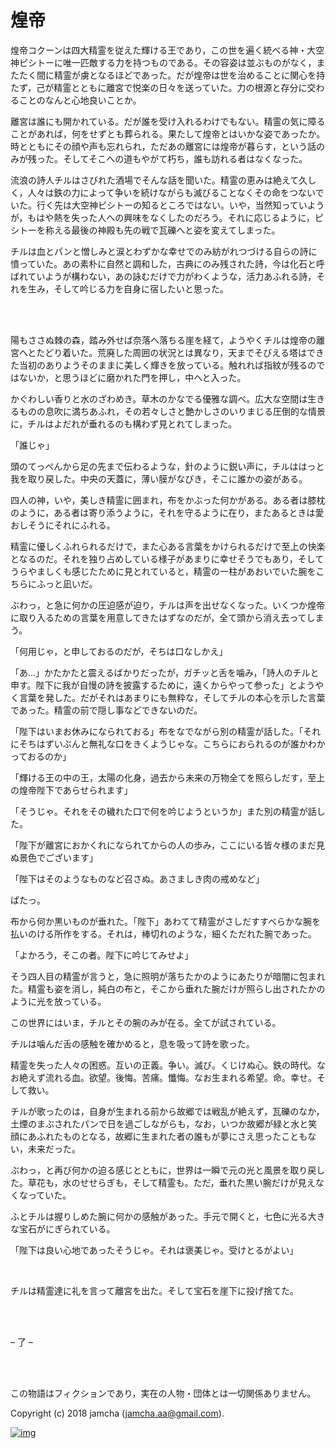 # 煌帝

煌帝コクーンは四大精霊を従えた輝ける王であり，この世を遍く統べる神・大空神ピシトーに唯一匹敵する力を持つものである。その容姿は並ぶものがなく，またたく間に精霊が虜となるほどであった。だが煌帝は世を治めることに関心を持たず，己が精霊とともに離宮で悦楽の日々を送っていた。力の根源と存分に交わることのなんと心地良いことか。  

離宮は誰にも開かれている。だが誰を受け入れるわけでもない。精霊の気に障ることがあれば，何をせずとも葬られる。果たして煌帝とはいかな姿であったか。時とともにその顔や声も忘れられ，ただあの離宮には煌帝が暮らす，という話のみが残った。そしてそこへの道もやがて朽ち，誰も訪れる者はなくなった。  

流浪の詩人チルはさびれた酒場でそんな話を聞いた。精霊の恵みは絶えて久しく，人々は鉄の力によって争いを続けながらも滅びることなくその命をつないでいた。行く先は大空神ピシトーの知るところではない。いや，当然知っていようが，もはや熱を失った人への興味をなくしたのだろう。それに応じるように，ピシトーを称える最後の神殿も先の戦で瓦礫へと姿を変えてしまった。  

チルは血とパンと憎しみと涙とわずかな幸せでのみ紡がれつづける自らの詩に憤っていた。あの素朴に自然と調和した，古典にのみ残された詩，今は化石と呼ばれていようが構わない，あの詠むだけで力がわくような，活力あふれる詩，それを生み，そして吟じる力を自身に宿したいと思った。  

<br>  
<br>  

陽もささぬ棘の森，踏み外せば奈落へ落ちる崖を経て，ようやくチルは煌帝の離宮へとたどり着いた。荒廃した周囲の状況とは異なり，天までそびえる塔はできた当初のありようそのままに美しく輝きを放っている。触れれば指紋が残るのではないか，と思うほどに磨かれた門を押し，中へと入った。  

かぐわしい香りと水のざわめき。草木のかなでる優雅な調べ。広大な空間は生きるものの息吹に満ちあふれ，その若々しさと艶かしさのいりまじる圧倒的な情景に，チルはよだれが垂れるのも構わず見とれてしまった。  

「誰じゃ」  

頭のてっぺんから足の先まで伝わるような，針のように鋭い声に，チルははっと我を取り戻した。中央の天蓋に，薄い膜がなびき，そこに誰かの姿がある。  

四人の神，いや，美しき精霊に囲まれ，布をかぶった何かがある。ある者は膝枕のように，ある者は寄り添うように，それを守るように在り，またあるときは愛おしそうにそれにふれる。  

精霊に優しくふれられるだけで，また心ある言葉をかけられるだけで至上の快楽となるのだ。それを独り占めしている様子があまりに幸せそうでもあり，そしてうらやましくも感じたために見とれていると，精霊の一柱があおいでいた腕をこちらにふっと凪いだ。  

ぶわっ，と急に何かの圧迫感が迫り，チルは声を出せなくなった。いくつか煌帝に取り入るための言葉を用意してきたはずなのだが，全て頭から消え去ってしまう。  

「何用じゃ，と申しておるのだが，そちは口なしかえ」  

「あ…」かたかたと震えるばかりだったが，ガチッと舌を噛み，「詩人のチルと申す。陛下に我が自慢の詩を披露するために，遠くからやって参った」とようやく言葉を発した。だがそれはあまりにも無粋な，そしてチルの本心を示した言葉であった。精霊の前で隠し事などできないのだ。  

「陛下はいまお休みになられておる」布をなでながら別の精霊が話した。「それにそちはずいぶんと無礼な口をきくようじゃな。こちらにおられるのが誰かわかっておるのか」  

「輝ける王の中の王，太陽の化身，過去から未来の万物全てを照らしだす，至上の煌帝陛下であらせられます」  

「そうじゃ。それをその穢れた口で何を吟じようというか」また別の精霊が話した。  

「陛下が離宮におかくれになられてからの人の歩み，ここにいる皆々様のまだ見ぬ景色でございます」  

「陛下はそのようなものなど召さぬ。あさましき肉の戒めなど」  

ぱたっ。  

布から何か黒いものが垂れた。「陛下」あわてて精霊がさしだすすべらかな腕を払いのける所作をする。それは，棒切れのような，細くただれた腕であった。  

「よかろう，そこの者。陛下に吟じてみせよ」  

そう四人目の精霊が言うと，急に照明が落ちたかのようにあたりが暗闇に包まれた。精霊も姿を消し，純白の布と，そこから垂れた腕だけが照らし出されたかのように光を放っている。  

この世界にはいま，チルとその腕のみが在る。全てが試されている。  

チルは噛んだ舌の感触を確かめると，息を吸って詩を歌った。  

精霊を失った人々の困惑。互いの正義。争い。滅び。くじけぬ心。鉄の時代。なお絶えず流れる血。欲望。後悔。苦痛。懺悔。なお生まれる希望。命。幸せ。そして救い。  

チルが歌ったのは，自身が生まれる前から故郷では戦乱が絶えず，瓦礫のなか，土煙のまぶされたパンで日を過ごしながらも，なお，いつか故郷が緑と水と笑顔にあふれたものとなる，故郷に生まれた者の誰もが夢にさえ思ったこともない，未来だった。  

ぶわっ，と再び何かの迫る感じとともに，世界は一瞬で元の光と風景を取り戻した。草花も，水のせせらぎも，そして精霊も。ただ，垂れた黒い腕だけが見えなくなっていた。  

ふとチルは握りしめた腕に何かの感触があった。手元で開くと，七色に光る大きな宝石がにぎられている。  

「陛下は良い心地であったそうじゃ。それは褒美じゃ。受けとるがよい」  

<br>  

チルは精霊達に礼を言って離宮を出た。そして宝石を崖下に投げ捨てた。  

<br>  
<br>  

&#x2013; 了 &#x2013;  

<br>  
<br>  

この物語はフィクションであり，実在の人物・団体とは一切関係ありません。  

Copyright (c) 2018 jamcha (jamcha.aa@gmail.com).  

[![img](http://i.creativecommons.org/l/by-nc-sa/4.0/88x31.png)](http://creativecommons.org/licenses/by-nc-sa/4.0/deed)